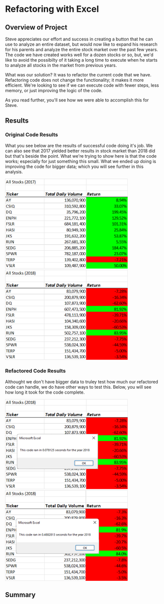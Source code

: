 # Refactoring with Excel

## Overview of Project
  Steve appreciates our effort and success in creating 
a button that he can use to analyze an entire dataset, but would now like 
to expand his research for his parents and analyze the entire stock market
over the past few years. The code we have created works well for a dozen stocks or so,
but, we'd like to avoid the possibilty of it taking a long time to execute
when he starts to analyze all stocks in the market from previous years.

What was our solution? It was to refactor the current code that we have. Refactoring code does
not change the functionality; it makes it more efficient. We're looking
to see if we can execute code with fewer steps, less memory, or just improving the logic
of the code. 

As you read further, you'll see how we were able to accomplish this for Steve.


## Results

### Original Code Results
What you see below are the results of successful code doing it's job. We can also see that 2017 
yielded better results in stock market than 2018 did but that's beside the point. What we're trying 
to show here is that the code works; especially for just something this small. What we ended up doing is improving
the code for bigger data; which you will see further in this analysis.



<img src="Resources/VBA_Challenge_2017.png" width=400>    <img src="Resources/VBA_Challenge_yr2018.png" width=400> 



### Refactored Code Results
Althought we don't have bigger data to truley test how much our refactored code can handle, we do 
have other ways to test this. Below, you will see how long it took for the code complete.




<img src="Resources/VBA_Challenge_Refactored.png" width=400>   <img src="Resources/VBA_Challenge_2018.png" width=400> 
 





## Summary
